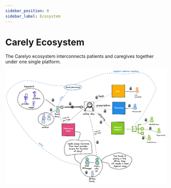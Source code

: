 ```yaml
---
sidebar_position: 0
sidebar_label: Ecosystem
---
```


# Carely Ecosystem

The Carelyo ecosystem interconnects patients and caregives together under one single platform. 

![Carelyo ecosystem](../../../assets/images/pscarelyo.png)